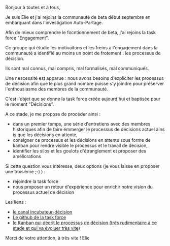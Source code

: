 Bonjour à toutes et à tous, 

Je suis Elie et j'ai rejoins la communauté de beta début septembre en embarquant dans l'investigation Auto-Partage.  

Afin de mieux comprendre le focntionnement de beta, j'ai rejoins la task force "Engagement". 

Ce groupe qui étudie les motivaitons et les freins à l'engagement dans la communauté a identifié au moins un point de frotement : les processus de décision.

Ils sont mal connus, mal compris, mal formalisés, mal communiqués.  

Une nescessité est apparue : nous avons besoins d'expliciter les processus de décision afin que le plus grand nombre puisse s'y joindre pour préserver l'enthousiasme des membres de la communauté. 

C'est l'objet que se donne la task force créée aujourd'hui et baptisée pour le moment "Décisions". 

A ce stade, je me propose de procéder ainsi : 
- dans un premier temps, une série d'entretiens avec des membres historiques afin de faire émmerger le processus de décisions actuel ains is que les décisions en attente,
- consigner ce processus et les décisions en attente sous forme de kanban pour rendre visible le processus et le travail de décision,
- identifier les silos et les goulots d'étranglement et proposer des améliorations

Si cette question vous intéresse, deux options (je vous laisse en proposer une troisième ;-) ) : 
- rejoindre la task force
- nous proposer un retour d'expérience pour enrichir notre vision du processus actuel de décision

Les liens : 

- [le canal incubateur-décision](https://startups-detat.slack.com/archives/C01BZ6C5X1P)
- [Le github de la task force](https://github.com/edacook/decisions-beta-gouv/projects/1)
- [le Kanban qui décrit le processus de décision (très rudimentaire à ce stade et qui va évoluer très vite)](https://trello.com/b/EscV8Zo6/betagouvfr-d%C3%A9cisions)

Merci de votre attention, à très vite ! 
Elie

